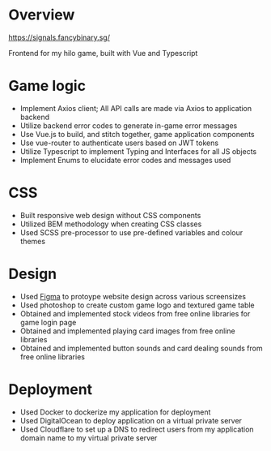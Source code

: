 # Overview
https://signals.fancybinary.sg/

Frontend for my hilo game, built with Vue and Typescript

# Game logic
 - Implement Axios client; All API calls are made via Axios to application backend
 - Utilize backend error codes to generate in-game error messages
 - Use Vue.js to build, and stitch together, game application components
 - Use vue-router to authenticate users based on JWT tokens
 - Utilize Typescript to implement Typing and Interfaces for all JS objects
 - Implement Enums to elucidate error codes and messages used

# CSS
 - Built responsive web design without CSS components
 - Utilized BEM methodology when creating CSS classes
 - Used SCSS pre-processor to use pre-defined variables and colour themes

# Design
 - Used [Figma](https://www.figma.com/) to protoype website design across various screensizes
 - Used photoshop to create custom game logo and textured game table
 - Obtained and implemented stock videos from free online libraries for game login page
 - Obtained and implemented playing card images from free online libraries
 - Obtained and implemented button sounds and card dealing sounds from free online libraries

# Deployment
 - Used Docker to dockerize my application for deployment
 - Used DigitalOcean to deploy application on a virtual private server
 - Used Cloudflare to set up a DNS to redirect users from my application domain name to my virtual private server